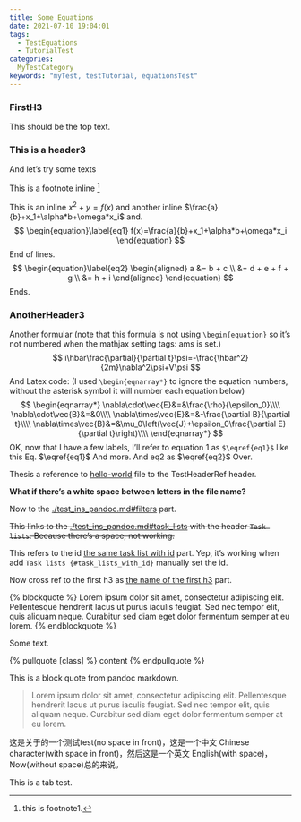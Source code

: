 ```yaml
---
title: Some Equations
date: 2021-07-10 19:04:01
tags:
  - TestEquations
  - TutorialTest
categories: 
  MyTestCategory
keywords: "myTest, testTutorial, equationsTest"
---
```


### FirstH3

This should be the top text.

### This is a header3

And let’s try some texts

This is a footnote inline [^f1]

This is an inline $x^2+y=f(x)$ and another inline $\frac{a}{b}+x_1+\alpha*b+\omega*x_i$ and.
$$
\begin{equation}\label{eq1}
f(x)=\frac{a}{b}+x_1+\alpha*b+\omega*x_i
\end{equation}
$$
End of lines.
$$
\begin{equation}\label{eq2}
\begin{aligned}
a &= b + c \\
  &= d + e + f + g \\
  &= h + i
\end{aligned}
\end{equation}
$$
Ends.

[^f1]: this is footnote1.

### AnotherHeader3

Another formular (note that this formula is not using `\begin{equation}` so it’s not numbered when the mathjax setting tags: ams is set.)
$$
i\hbar\frac{\partial}{\partial t}\psi=-\frac{\hbar^2}{2m}\nabla^2\psi+V\psi
$$
And Latex code: (I used `\begin{eqnarray*}` to ignore the equation numbers, without the asterisk symbol it will number each equation below)
$$
\begin{eqnarray*}
\nabla\cdot\vec{E}&=&\frac{\rho}{\epsilon_0}\\\\
\nabla\cdot\vec{B}&=&0\\\\
\nabla\times\vec{E}&=&-\frac{\partial B}{\partial t}\\\\
\nabla\times\vec{B}&=&\mu_0\left(\vec{J}+\epsilon_0\frac{\partial E}{\partial t}\right)\\\\
\end{eqnarray*}
$$
OK, now that I have a few labels, I’ll refer to equation 1 as  `$\eqref{eq1}$` like this Eq. $\eqref{eq1}$ And more. And eq2 as $\eqref{eq2}$ Over.

Thesis a reference to [hello-world](./hello-world.md#testheaderref) file to the TestHeaderRef header.

**What if there’s a white space between letters in the file name?**

Now to the [./test_ins_pandoc.md#filters](./test_ins_pandoc.md#filters) part.

~~This links to the [./test_ins_pandoc.md#task_lists](./test_ins_pandoc.md#task%lists) with the header `Task lists`. Because there’s a space, not working.~~

This refers to the id [the same task list with id](./test_ins_pandoc.md#task_lists_with_id) part. Yep, it’s working when add `Task lists {#task_lists_with_id}` manually set the id.

Now cross ref to the first h3 as [the name of the first h3](#firsth3) part.

{% blockquote %}
Lorem ipsum dolor sit amet, consectetur adipiscing elit. Pellentesque hendrerit lacus ut purus iaculis feugiat. Sed nec tempor elit, quis aliquam neque. Curabitur sed diam eget dolor fermentum semper at eu lorem.
{% endblockquote %}

Some text.

{% pullquote [class] %}
content
{% endpullquote %}



This is a block quote from pandoc markdown.

> Lorem ipsum dolor sit amet, consectetur adipiscing elit. Pellentesque hendrerit lacus ut purus iaculis feugiat. Sed nec tempor elit, quis aliquam neque. Curabitur sed diam eget dolor fermentum semper at eu lorem.



这是关于的一个测试test(no space in front)，这是一个中文 Chinese character(with space in front)，然后这是一个英文 English(with space)，Now(without space)总的来说。

This is a tab test.

